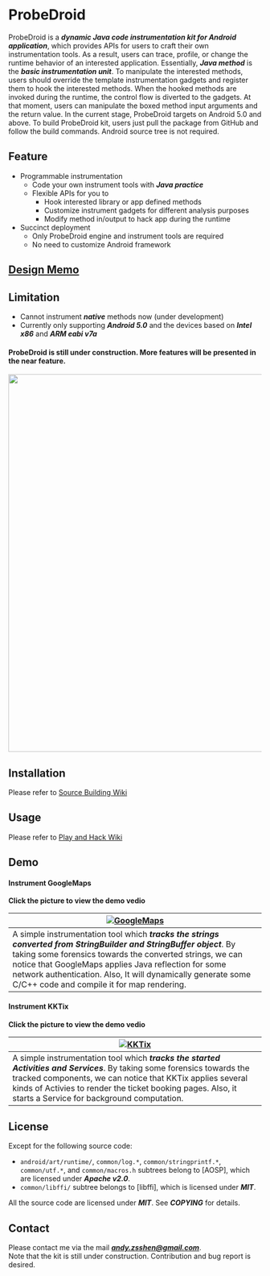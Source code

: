 # **ProbeDroid**  

ProbeDroid is a ***dynamic Java code instrumentation kit for Android application***, which provides APIs for users to craft their own instrumentation tools. As a result, users can trace, profile, or change the runtime behavior of an interested application. Essentially, ***Java method*** is the ***basic instrumentation unit***. To manipulate the interested methods, users should override the template instrumentation gadgets and register them to hook the interested methods. When the hooked methods are invoked during the runtime, the control flow is diverted to the gadgets. At that moment, users can manipulate the boxed method input arguments and the return value. In the current stage, ProbeDroid targets on Android 5.0 and above. To build ProbeDroid kit, users just pull the package from GitHub and follow the build commands. Android source tree is not required.  

## **Feature**  
+  Programmable instrumentation
   +  Code your own instrument tools with ***Java practice***
   +  Flexible APIs for you to
      +  Hook interested library or app defined methods
      +  Customize instrument gadgets for different analysis purposes
      +  Modify method in/output to hack app during the runtime
+  Succinct deployment
   +  Only ProbeDroid engine and instrument tools are required
   +  No need to customize Android framework


## **[Design Memo]**


## **Limitation**  
+  Cannot instrument ***native*** methods now (under development)  
+  Currently only supporting ***Android 5.0*** and the devices based on ***Intel x86*** and ***ARM eabi v7a*** 

#### ProbeDroid is still under construction. More features will be presented in the near feature. 

<img src="https://raw.githubusercontent.com/ZSShen/ProbeDroid/master/res/ProbeDroidOverview.png" width="750px/">


## **Installation**
Please refer to [Source Building Wiki]

## **Usage**
Please refer to [Play and Hack Wiki]

## **Demo**

#### **Instrument GoogleMaps**
**Click the picture to view the demo vedio**  

| [![GoogleMaps](http://img.youtube.com/vi/6_kg-229yz4/hqdefault.jpg)](https://www.youtube.com/watch?v=6_kg-229yz4&nohtml5=False) |
|---|
| A simple instrumentation tool which ***tracks the strings converted from StringBuilder and StringBuffer object***. By taking some forensics towards the converted strings, we can notice that GoogleMaps applies Java reflection for some network authentication. Also, It will dynamically generate some C/C++ code and compile it for map rendering. |


#### **Instrument KKTix**
**Click the picture to view the demo vedio**  

| [![KKTix](http://img.youtube.com/vi/KV8gRs0xWQ8/hqdefault.jpg)](https://www.youtube.com/watch?v=KV8gRs0xWQ8) |
|---|
| A simple instrumentation tool which ***tracks the started Activities and Services***. By taking some forensics towards the tracked components, we can notice that KKTix applies several kinds of Activies to render the ticket booking pages. Also, it starts a Service for background computation. |

## **License**
Except for the following source code:  
+ `android/art/runtime/`, `common/log.*`, `common/stringprintf.*`, `common/utf.*`, and `common/macros.h` subtrees belong to [AOSP], which are licensed under ***Apache v2.0***.  
+ `common/libffi/` subtree belongs to [libffi], which is licensed under ***MIT***.   

All the source code are licensed under ***MIT***. See ***COPYING*** for details.  


## **Contact**
Please contact me via the mail ***andy.zsshen@gmail.com***.  
Note that the kit is still under construction.  Contribution and bug report is desired.  

[Design Memo]:http://www.slideshare.net/ZongShenShen/probedroid-crafting-your-own-dynamic-instrument-tool-on-android-for-app-behavior-exploration
[Source Building Wiki]:https://github.com/ZSShen/ProbeDroid/wiki/Road-Map
[Play and Hack Wiki]:https://github.com/ZSShen/ProbeDroid/wiki/Road-Map
